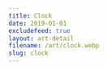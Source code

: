 ```yaml
---
title: Clock
date: 2019-01-01
excludefeed: true
layout: art-detail
filename: /art/clock.webp
slug: clock
---
```


